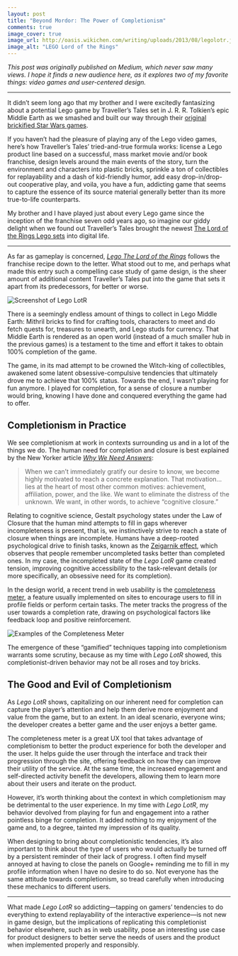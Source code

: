 ```yaml
---
layout: post
title: "Beyond Mordor: The Power of Completionism"
comments: true
image_cover: true
image_url: http://oasis.wikichen.com/writing/uploads/2013/08/legolotr.jpg
image_alt: "LEGO Lord of the Rings"
---
```


*This post was originally published on Medium, which never saw many views. I hope it finds a new audience here, as it explores two of my favorite things: video games and user-centered design.*

- - -

It didn’t seem long ago that my brother and I were excitedly fantasizing about a potential Lego game by Traveller’s Tales set in J. R. R. Tolkien’s epic Middle Earth as we smashed and built our way through their [original brickified Star Wars games][starwars].

[starwars]: http://en.wikipedia.org/wiki/Lego_Star_Wars:_The_Video_Game

If you haven’t had the pleasure of playing any of the Lego video games, here’s how Traveller’s Tales’ tried-and-true formula works: license a Lego product line based on a successful, mass market movie and/or book franchise, design levels around the main events of the story, turn the environment and characters into plastic bricks, sprinkle a ton of collectibles for replayability and a dash of kid-friendly humor, add easy drop-in/drop-out cooperative play, and voila, you have a fun, addicting game that seems to capture the essence of its source material generally better than its more true-to-life counterparts.

My brother and I have played just about every Lego game since the inception of the franchise seven odd years ago, so imagine our giddy delight when we found out Traveller’s Tales brought the newest [The Lord of the Rings Lego sets][sets] into digital life.

[sets]: http://thelordoftherings.lego.com/

- - -

As far as gameplay is concerned, [*Lego The Lord of the Rings*][lotr] follows the franchise recipe down to the letter. What stood out to me, and perhaps what made this entry such a compelling case study of game design, is the sheer amount of additional content Traveller’s Tales put into the game that sets it apart from its predecessors, for better or worse.

[lotr]: http://www.metacritic.com/game/xbox-360/lego-the-lord-of-the-rings

![Screenshot of Lego LotR](http://oasis.wikichen.com/writing/uploads/2013/08/legolotr_screenshot.jpg)

There is a seemingly endless amount of things to collect in Lego Middle Earth: Mithril bricks to find for crafting tools, characters to meet and do fetch quests for, treasures to unearth, and Lego studs for currency. That Middle Earth is rendered as an open world (instead of a much smaller hub in the previous games) is a testament to the time and effort it takes to obtain 100% completion of the game.

The game, in its mad attempt to be crowned the Witch-king of collectibles, awakened some latent obsessive-compulsive tendencies that ultimately drove me to achieve that 100% status. Towards the end, I wasn’t playing for fun anymore. I played for completion, for a sense of closure a number would bring, knowing I have done and conquered everything the game had to offer.

## Completionism in Practice

We see completionism at work in contexts surrounding us and in a lot of the things we do. The human need for completion and closure is best explained by the New Yorker article [*Why We Need Answers*][why]:

> When we can’t immediately gratify our desire to know, we become highly motivated to reach a concrete explanation. That motivation…lies at the heart of most other common motives: achievement, affiliation, power, and the like. We want to eliminate the distress of the unknown. We want, in other words, to achieve “cognitive closure.”

[why]: http://www.newyorker.com/online/blogs/elements/2013/04/why-we-need-answers.html

Relating to cognitive science, Gestalt psychology states under the Law of Closure that the human mind attempts to fill in gaps wherever incompleteness is present, that is, we instinctively strive to reach a state of closure when things are incomplete. Humans have a deep-rooted psychological drive to finish tasks, known as the [Zeigarnik effect][zeig], which observes that people remember uncompleted tasks better than completed ones. In my case, the incompleted state of the *Lego LotR* game created tension, improving cognitive accessibility to the task-relevant details (or more specifically, an obsessive need for its completion).

[zeig]: http://www.psychwiki.com/wiki/Zeigarnik_Effect

In the design world, a recent trend in web usability is the [completeness meter][meter], a feature usually implemented on sites to encourage users to fill in profile fields or perform certain tasks. The meter tracks the progress of the user towards a completion rate, drawing on psychological factors like feedback loop and positive reinforcement.

[meter]: http://ui-patterns.com/patterns/CompletenessMeter

![Examples of the Completeness Meter](http://oasis.wikichen.com/writing/uploads/2013/08/completeness_meter.jpg)

The emergence of these “gamified” techniques tapping into completionism warrants some scrutiny, because as my time with *Lego LotR* showed, this completionist-driven behavior may not be all roses and toy bricks.

## The Good and Evil of Completionism

As *Lego LotR* shows, capitalizing on our inherent need for completion can capture the player’s attention and help them derive more enjoyment and value from the game, but to an extent. In an ideal scenario, everyone wins; the developer creates a better game and the user enjoys a better game.

The completeness meter is a great UX tool that takes advantage of completionism to better the product experience for both the developer and the user. It helps guide the user through the interface and track their progression through the site, offering feedback on how they can improve their utility of the service. At the same time, the increased engagement and self-directed activity benefit the developers, allowing them to learn more about their users and iterate on the product.

However, it’s worth thinking about the context in which completionism may be detrimental to the user experience. In my time with *Lego LotR*, my behavior devolved from playing for fun and engagement into a rather pointless binge for completion. It added nothing to my enjoyment of the game and, to a degree, tainted my impression of its quality.

When designing to bring about completionistic tendencies, it’s also important to think about the type of users who would actually be turned off by a persistent reminder of their lack of progress. I often find myself annoyed at having to close the panels on Google+ reminding me to fill in my profile information when I have no desire to do so. Not everyone has the same attitude towards completionism, so tread carefully when introducing these mechanics to different users.

- - -

What made *Lego LotR* so addicting—tapping on gamers’ tendencies to do everything to extend replayability of the interactive experience—is not new in game design, but the implications of replicating this completionist behavior elsewhere, such as in web usability, pose an interesting use case for product designers to better serve the needs of users and the product when implemented properly and responsibly.
